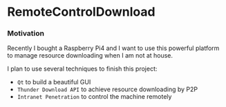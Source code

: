 # RemoteControlDownload


### Motivation

Recently I bought a Raspberry Pi4 and I want to use this powerful platform to manage resource downloading when I am not at house.

I plan to use several techniques to finish this project:

- ``Qt`` to build a beautiful GUI
- ``Thunder Download API`` to achieve resource downloading by P2P
- ``Intranet Penetration`` to control the machine remotely
